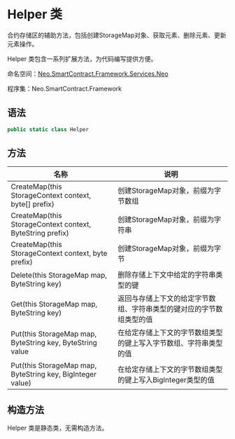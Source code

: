 # Helper 类

合约存储区的辅助方法，包括创建StorageMap对象、获取元素、删除元素、更新元素操作。

Helper 类包含一系列扩展方法，为代码编写提供方便。

命名空间：[Neo.SmartContract.Framework.Services.Neo](../neo.md)

程序集：Neo.SmartContract.Framework

## 语法

```c#
public static class Helper
```

## 方法

| 名称                                                       | 说明                                                         |
| ---------------------------------------------------------- | ------------------------------------------------------------ |
| CreateMap(this StorageContext context, byte[] prefix)      | 创建StorageMap对象，前缀为字节数组                           |
| CreateMap(this StorageContext context, ByteString prefix)  | 创建StorageMap对象，前缀为字符串                             |
| CreateMap(this StorageContext context, byte prefix)        | 创建StorageMap对象，前缀为字节                             |
| Delete(this StorageMap map, ByteString key)                | 删除存储上下文中给定的字符串类型的键                         |
| Get(this StorageMap map, ByteString key)                   | 返回与存储上下文的给定字节数组、字符串类型的键对应的字节数组类型的值 |
| Put(this StorageMap map, ByteString key, ByteString value  | 在给定存储上下文的字节数组类型的键上写入字节数组、字符串类型的值 |
| Put(this StorageMap map, ByteString key, BigInteger value) | 在给定存储上下文的字节数组类型的键上写入BigInteger类型的值   |

## 构造方法

Helper 类是静态类，无需构造方法。